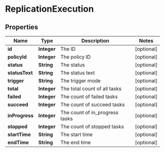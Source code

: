 
# ReplicationExecution

## Properties
Name | Type | Description | Notes
------------ | ------------- | ------------- | -------------
**id** | **Integer** | The ID |  [optional]
**policyId** | **Integer** | The policy ID |  [optional]
**status** | **String** | The status |  [optional]
**statusText** | **String** | The status text |  [optional]
**trigger** | **String** | The trigger mode |  [optional]
**total** | **Integer** | The total count of all tasks |  [optional]
**failed** | **Integer** | The count of failed tasks |  [optional]
**succeed** | **Integer** | The count of succeed tasks |  [optional]
**inProgress** | **Integer** | The count of in_progress tasks |  [optional]
**stopped** | **Integer** | The count of stopped tasks |  [optional]
**startTime** | **String** | The start time |  [optional]
**endTime** | **String** | The end time |  [optional]



